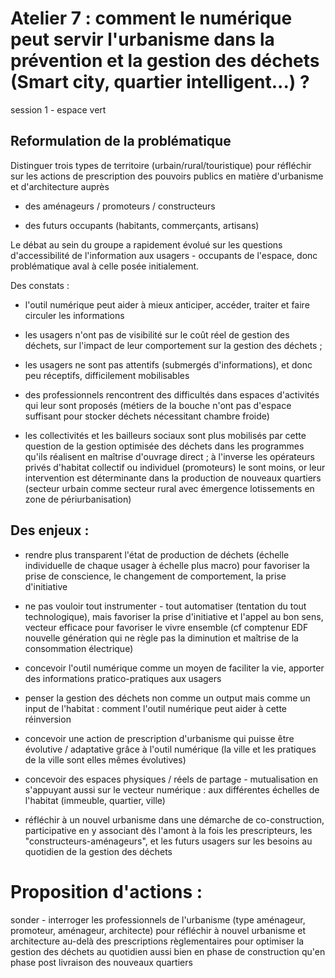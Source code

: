 # Atelier 7 : comment le numérique peut servir l'urbanisme dans la prévention et la gestion des déchets (Smart city, quartier intelligent...) ?

session 1 - espace vert

## Reformulation de la problématique
Distinguer trois types de territoire (urbain/rural/touristique) pour réfléchir sur les actions de prescription des pouvoirs publics en matière d'urbanisme et d'architecture auprès 

+ des aménageurs / promoteurs / constructeurs

+ des futurs occupants (habitants, commerçants, artisans)

Le débat au sein du groupe a rapidement évolué sur les questions d'accessibilité de l'information aux usagers - occupants de l'espace, donc problématique aval à celle posée initialement. 

Des constats :

+ l'outil numérique peut aider à mieux anticiper, accéder, traiter et faire circuler les informations

+ les usagers n'ont pas de visibilité sur le coût réel de gestion des déchets, sur l'impact de leur comportement sur la gestion des déchets ;  

+ les usagers ne sont pas attentifs (submergés d'informations), et donc peu réceptifs, difficilement mobilisables

+ des professionnels rencontrent des difficultés dans espaces d'activités qui leur sont proposés (métiers de la bouche n'ont pas d'espace suffisant pour stocker déchets nécessitant chambre froide)

+ les collectivités et les bailleurs sociaux sont plus mobilisés par cette question de la gestion optimisée des déchets dans les programmes qu'ils réalisent en maîtrise d'ouvrage direct ; à l'inverse les opérateurs privés d'habitat collectif ou individuel (promoteurs) le sont moins, or leur intervention est déterminante dans la production de nouveaux quartiers (secteur urbain comme secteur rural avec émergence lotissements en zone de périurbanisation)

## Des enjeux :

+ rendre plus transparent l'état de production de déchets (échelle individuelle de chaque usager à échelle plus macro) pour favoriser la prise de conscience, le changement de comportement, la prise d'initiative

+ ne pas vouloir tout instrumenter - tout automatiser (tentation du tout technologique), mais favoriser la prise d'initiative et l'appel au bon sens, vecteur efficace pour favoriser le vivre ensemble (cf comptenur EDF nouvelle génération qui ne règle pas la diminution et maîtrise de la consommation électrique)

+ concevoir l'outil numérique comme un moyen de faciliter la vie, apporter des informations pratico-pratiques aux usagers

+ penser la gestion des déchets non comme un output mais comme un input de l'habitat : comment l'outil numérique peut aider à cette réinversion 

+ concevoir une action de prescription d'urbanisme qui puisse être évolutive / adaptative grâce à l'outil numérique (la ville et les pratiques de la ville sont elles mêmes évolutives)

+ concevoir des espaces physiques / réels de partage - mutualisation en s'appuyant aussi sur le vecteur numérique : aux différentes échelles de l'habitat (immeuble, quartier, ville) 

+ réfléchir à un nouvel urbanisme dans une démarche de co-construction, participative en y associant dès l'amont à la fois les prescripteurs, les "constructeurs-aménageurs", et les futurs usagers sur les besoins au quotidien de la gestion des déchets

# Proposition d'actions :

sonder - interroger les professionnels de l'urbanisme (type aménageur, promoteur, aménageur, architecte) pour réfléchir à nouvel urbanisme et architecture au-delà des prescriptions règlementaires pour optimiser la gestion des déchets au quotidien aussi bien en phase de construction qu'en phase post livraison des nouveaux quartiers
